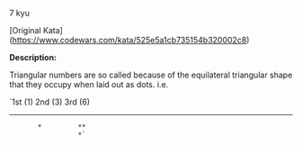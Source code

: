 7 kyu

[Original Kata] (https://www.codewars.com/kata/525e5a1cb735154b320002c8)

**Description:**

Triangular numbers are so called because of the equilateral triangular shape that they occupy when laid out as dots. i.e.

`1st (1)   2nd (3)    3rd (6)
*          **        ***
           *         **
                     *`
